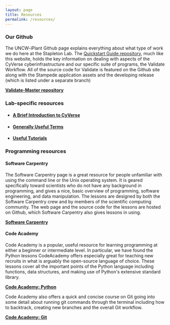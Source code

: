 ```yaml
---
layout: page
title: Resources
permalink: /resources/
---
```





### Our Github

The UNCW-iPlant Github page explains everything about what type of work we do here at the Stapleton Lab. 
The [Quickstart Guide repository](https://github.com/UNCW-iPlant/Quickstart-guide), much like this website, holds the key information on dealing with aspects of the CyVerse cyberinfrastructure and our specific suite of programs, the Validate Workflow.
All of the source code for Validate is featured on the Github site along with the Stampede application assets and the developing release (which is listed under a separate branch)

[**Validate-Master repository**](https://github.com/UNCW-iPlant/Validate-Master)

### Lab-specific resources
- #### [A Brief Introduction to CyVerse]({{site.baseurl}}/cyverse/intro/2015/03/21/intro-to-iPlant.html)
- #### [Generally Useful Terms]({{site.baseurl}}/cyverse/terms/2015/03/24/Useful-terms.html)
- #### [Useful Tutorials]({{site.baseurl}}/cyverse/tutorials/2016/05/09/Useful-Tutorials.html)


### Programming resources




#### Software Carpentry

The Software Carpentry page is a great resource for people unfamiliar with using the command line or the Unix operating system. 
It is geared specifically toward scientists who do not have any background in programming, 
and gives a nice, basic overview of programming, software engineering, and data manipulation. 
The lessons are designed by both the Software Carpentry crew and by members of the scientific computing community. 
The web page and the source code for the lessons are hosted on Github, which Software Carpentry also gives lessons in using.

[**Software Carpentry**](http://software-carpentry.org/lessons/)


#### Code Academy

Code Academy is a popular, useful resource for learning programming at either a beginner or intermediate level. 
In particular, we have found the Python lessons CodeAcademy offers especially great for teaching new recruits in what is arguably the open-source language of choice.
These lessons cover all the important points of the Python language including functions, data structures, and making use of Python's extensive standard library.

[**Code Academy: Python**](https://www.codecademy.com/learn/python)


Code Academy also offers a quick and concise course on Git going into some detail about running git commands through the terminal including how to backtrack, creating new branches and the overall Git workflow. 

[**Code Academy: Git**](https://www.codecademy.com/learn/learn-git)


